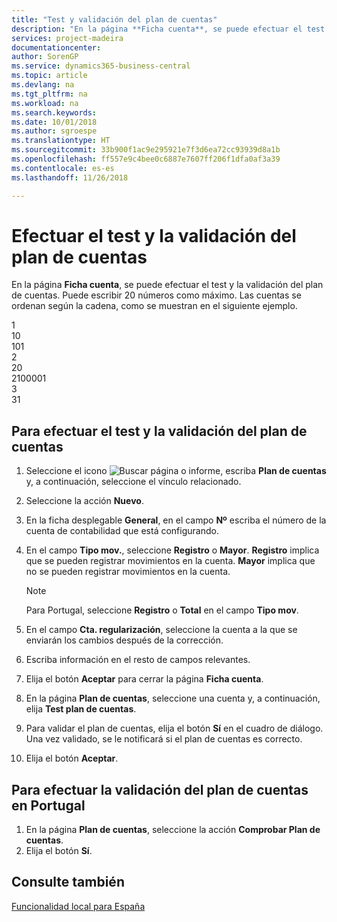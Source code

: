 ```yaml
---
title: "Test y validación del plan de cuentas"
description: "En la página **Ficha cuenta**, se puede efectuar el test y la validación del plan de cuentas. Puede escribir 20 números como máximo. Las cuentas se ordenan según la cadena, como se muestran en el siguiente ejemplo."
services: project-madeira
documentationcenter: 
author: SorenGP
ms.service: dynamics365-business-central
ms.topic: article
ms.devlang: na
ms.tgt_pltfrm: na
ms.workload: na
ms.search.keywords: 
ms.date: 10/01/2018
ms.author: sgroespe
ms.translationtype: HT
ms.sourcegitcommit: 33b900f1ac9e295921e7f3d6ea72cc93939d8a1b
ms.openlocfilehash: ff557e9c4bee0c6887e7607ff206f1dfa0af3a39
ms.contentlocale: es-es
ms.lasthandoff: 11/26/2018

---
```

# <a name="indent-and-validate-chart-of-accounts"></a>Efectuar el test y la validación del plan de cuentas
En la página **Ficha cuenta**, se puede efectuar el test y la validación del plan de cuentas. Puede escribir 20 números como máximo. Las cuentas se ordenan según la cadena, como se muestran en el siguiente ejemplo.  

1  
10  
101  
2  
20  
2100001  
3  
31  

## <a name="to-indent-and-validate-the-chart-of-accounts"></a>Para efectuar el test y la validación del plan de cuentas  

1.  Seleccione el icono ![Buscar página o informe](../../media/ui-search/search_small.png "icono Buscar página o informe"), escriba **Plan de cuentas** y, a continuación, seleccione el vínculo relacionado.  
2.  Seleccione la acción **Nuevo**.  
3.  En la ficha desplegable **General**, en el campo **Nº** escriba el número de la cuenta de contabilidad que está configurando.  
4.  En el campo **Tipo mov.**, seleccione **Registro** o **Mayor**. **Registro** implica que se pueden registrar movimientos en la cuenta. **Mayor** implica que no se pueden registrar movimientos en la cuenta.  

    > [!NOTE]  
    >  Para Portugal, seleccione **Registro** o **Total** en el campo **Tipo mov**.  

5.  En el campo **Cta. regularización**, seleccione la cuenta a la que se enviarán los cambios después de la corrección.  
6.  Escriba información en el resto de campos relevantes.  
7.  Elija el botón **Aceptar** para cerrar la página **Ficha cuenta**.  
8.  En la página **Plan de cuentas**, seleccione una cuenta y, a continuación, elija **Test plan de cuentas**.  
9. Para validar el plan de cuentas, elija el botón **Sí** en el cuadro de diálogo. Una vez validado, se le notificará si el plan de cuentas es correcto.  
10. Elija el botón **Aceptar**.  

## <a name="to-validate-the-chart-of-accounts-in-portugal"></a>Para efectuar la validación del plan de cuentas en Portugal  

1.  En la página **Plan de cuentas**, seleccione la acción **Comprobar Plan de cuentas**.  
2.  Elija el botón **Sí**.  

## <a name="see-also"></a>Consulte también  
[Funcionalidad local para España](spain-local-functionality.md)

